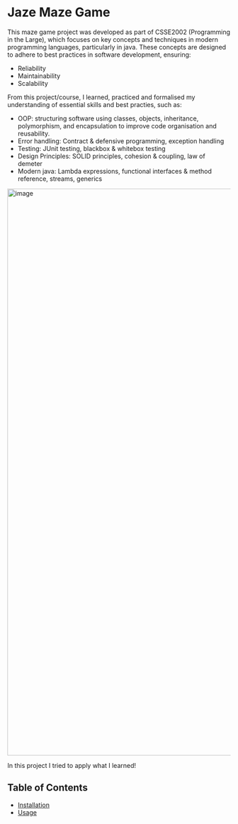 # Jaze Maze Game

This maze game project was developed as part of CSSE2002 (Programming in the Large), which focuses on key concepts and techniques in modern programming languages, particularly in java. 
These concepts are designed to adhere to best practices in software development, ensuring:
- Reliability
- Maintainability
- Scalability

From this project/course, I learned, practiced and formalised my understanding of essential skills and best practies, such as:
- OOP: structuring software using classes, objects, inheritance, polymorphism, and encapsulation to improve code organisation and reusability.
- Error handling: Contract & defensive programming, exception handling
- Testing: JUnit testing, blackbox & whitebox testing
- Design Principles: SOLID principles, cohesion & coupling, law of demeter
- Modern java: Lambda expressions, functional interfaces & method reference, streams, generics

<img width="1279" alt="image" src="https://github.com/wyqfrank/Java-Maze-Game/assets/134373790/a11725b0-887c-4f25-abba-5914df52b1ed">

In this project I tried to apply what I learned!
## Table of Contents
- [Installation](#installation)
- [Usage](#usage)

